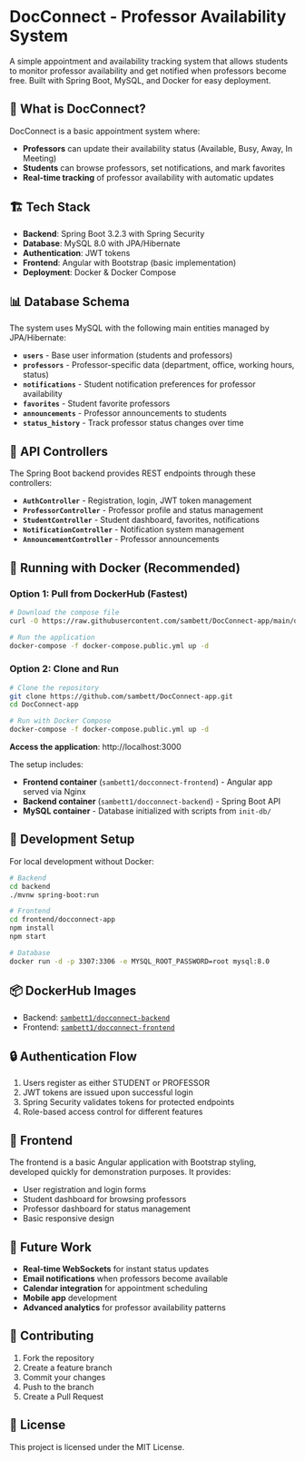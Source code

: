 # DocConnect - Professor Availability System

A simple appointment and availability tracking system that allows students to monitor professor availability and get notified when professors become free. Built with Spring Boot, MySQL, and Docker for easy deployment.

## 🎯 What is DocConnect?

DocConnect is a basic appointment system where:
- **Professors** can update their availability status (Available, Busy, Away, In Meeting)
- **Students** can browse professors, set notifications, and mark favorites
- **Real-time tracking** of professor availability with automatic updates

## 🏗️ Tech Stack

- **Backend**: Spring Boot 3.2.3 with Spring Security
- **Database**: MySQL 8.0 with JPA/Hibernate
- **Authentication**: JWT tokens
- **Frontend**: Angular with Bootstrap (basic implementation)
- **Deployment**: Docker & Docker Compose

## 📊 Database Schema

The system uses MySQL with the following main entities managed by JPA/Hibernate:

- **`users`** - Base user information (students and professors)
- **`professors`** - Professor-specific data (department, office, working hours, status)
- **`notifications`** - Student notification preferences for professor availability
- **`favorites`** - Student favorite professors
- **`announcements`** - Professor announcements to students
- **`status_history`** - Track professor status changes over time

## 🚀 API Controllers

The Spring Boot backend provides REST endpoints through these controllers:

- **`AuthController`** - Registration, login, JWT token management
- **`ProfessorController`** - Professor profile and status management
- **`StudentController`** - Student dashboard, favorites, notifications
- **`NotificationController`** - Notification system management
- **`AnnouncementController`** - Professor announcements

## 🐳 Running with Docker (Recommended)

### Option 1: Pull from DockerHub (Fastest)

```bash
# Download the compose file
curl -O https://raw.githubusercontent.com/sambett/DocConnect-app/main/docker-compose.public.yml

# Run the application
docker-compose -f docker-compose.public.yml up -d
```

### Option 2: Clone and Run

```bash
# Clone the repository
git clone https://github.com/sambett/DocConnect-app.git
cd DocConnect-app

# Run with Docker Compose
docker-compose -f docker-compose.public.yml up -d
```

**Access the application**: http://localhost:3000

The setup includes:
- **Frontend container** (`sambett1/docconnect-frontend`) - Angular app served via Nginx
- **Backend container** (`sambett1/docconnect-backend`) - Spring Boot API
- **MySQL container** - Database initialized with scripts from `init-db/`

## 🔧 Development Setup

For local development without Docker:

```bash
# Backend
cd backend
./mvnw spring-boot:run

# Frontend  
cd frontend/docconnect-app
npm install
npm start

# Database
docker run -d -p 3307:3306 -e MYSQL_ROOT_PASSWORD=root mysql:8.0
```

## 📦 DockerHub Images

- Backend: [`sambett1/docconnect-backend`](https://hub.docker.com/r/sambett1/docconnect-backend)
- Frontend: [`sambett1/docconnect-frontend`](https://hub.docker.com/r/sambett1/docconnect-frontend)

## 🔒 Authentication Flow

1. Users register as either STUDENT or PROFESSOR
2. JWT tokens are issued upon successful login
3. Spring Security validates tokens for protected endpoints
4. Role-based access control for different features

## 📱 Frontend

The frontend is a basic Angular application with Bootstrap styling, developed quickly for demonstration purposes. It provides:
- User registration and login forms
- Student dashboard for browsing professors
- Professor dashboard for status management
- Basic responsive design

## 🚀 Future Work

- **Real-time WebSockets** for instant status updates
- **Email notifications** when professors become available  
- **Calendar integration** for appointment scheduling
- **Mobile app** development
- **Advanced analytics** for professor availability patterns

## 🤝 Contributing

1. Fork the repository
2. Create a feature branch
3. Commit your changes
4. Push to the branch
5. Create a Pull Request

## 📄 License

This project is licensed under the MIT License.
